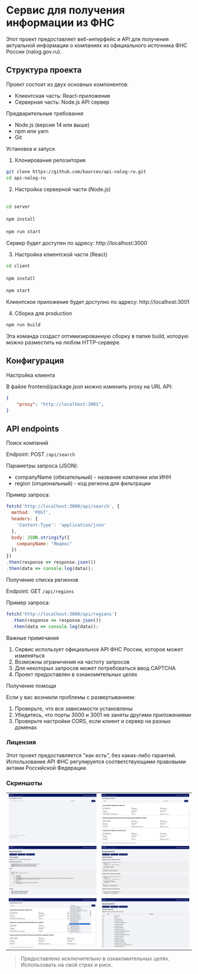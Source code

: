 # Сервис для получения информации из ФНС

Этот проект предоставляет веб-интерфейс и API для получения актуальной информации о компаниях из официального источника ФНС России (nalog.gov.ru).

## Структура проекта

Проект состоит из двух основных компонентов:

- Клиентская часть: React-приложение
- Серверная часть: Node.js API сервер

Предварительные требования

- Node.js (версия 14 или выше)
- npm или yarn
- Git

Установка и запуск

1. Клонирование репозитория

```bash
git clone https://github.com/kaurcev/api-nalog-ru.git
cd api-nalog-ru
```

2. Настройка серверной части (Node.js)

```bash

cd server

npm install

npm run start
```

Сервер будет доступен по адресу: http://localhost:3000

3. Настройка клиентской части (React)

```bash
cd client

npm install

npm start
```

Клиентское приложение будет доступно по адресу: http://localhost:3001

4. Сборка для production

```bash
npm run build
```

Эта команда создаст оптимизированную сборку в папке build, которую можно разместить на любом HTTP-сервере.

## Конфигурация


Настройка клиента

В файле frontend/package.json можно изменить proxy на URL API:

```json
{
    "proxy": "http://localhost:3001",
}
```

## API endpoints

Поиск компаний

Endpoint: POST ```/api/search```

Параметры запроса (JSON):

- companyName (обязательный) - название компании или ИНН
- region (опциональный) - код региона для фильтрации

Пример запроса:

```javascript
fetch('http://localhost:3000/api/search', {
  method: 'POST',
  headers: {
    'Content-Type': 'application/json'
  },
  body: JSON.stringify({
    companyName: "Яндекс"
  })
})
.then(response => response.json())
.then(data => console.log(data));
```

Получение списка регионов

Endpoint: GET ```/api/regions```

Пример запроса:

```javascript
fetch('http://localhost:3000/api/regions')
  .then(response => response.json())
  .then(data => console.log(data));
```

Важные примечания

1. Сервис использует официальное API ФНС России, которое может изменяться
2. Возможны ограничения на частоту запросов
3. Для некоторых запросов может потребоваться ввод CAPTCHA
4. Проект предоставлен в ознакомительных целях

Получение помощи

Если у вас возникли проблемы с развертыванием:

1. Проверьте, что все зависимости установлены
2. Убедитесь, что порты 3000 и 3001 не заняты другими приложениями
3. Проверьте настройки CORS, если клиент и сервер на разных доменах

### Лицензия

Этот проект предоставляется "как есть", без каких-либо гарантий. Использование API ФНС регулируется соответствующими правовыми актами Российской Федерации.

### Скриншоты

|                                                 |                                                 |
| ----------------------------------------------- | ----------------------------------------------- |
| <img src="./docs/screen_1.png" width="400px" /> | <img src="./docs/screen_2.png" width="400px" /> |
| <img src="./docs/screen_3.png" width="400px" /> | <img src="./docs/screen_4.png" width="400px" /> |
| <img src="./docs/screen_5.png" width="400px" /> | <img src="./docs/screen_6.png" width="400px" /> |



> Предоставлено исключительно в ознакомительных целях. Использовать на свой страх и риск.